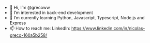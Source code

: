 - 👋 Hi, I’m @grecoww
- 👀 I’m interested in back-end development
- 🌱 I’m currently learning Python, Javascript, Typescript, Node.js and Express
- 📫 How to reach me:
  LinkedIn: https://www.linkedin.com/in/nicolas-greco-160a5b258/

<!---
grecoww/grecoww is a ✨ special ✨ repository because its `README.md` (this file) appears on your GitHub profile.
You can click the Preview link to take a look at your changes.
--->
